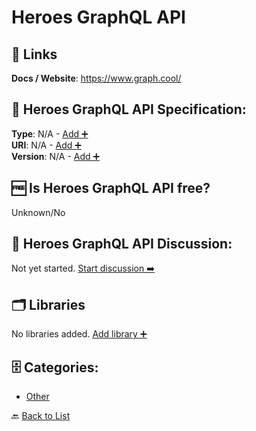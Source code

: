 # Heroes GraphQL API



##  🔗 Links
**Docs / Website**: https://www.graph.cool/

## 🧬 Heroes GraphQL API Specification:
**Type**: N/A - [Add ➕](https://github.com/apis-list/apis-list/edit/main/apis/heroes-graphql-api/heroes-graphql-api.yaml)  
**URI**: N/A - [Add ➕](https://github.com/apis-list/apis-list/edit/main/apis/heroes-graphql-api/heroes-graphql-api.yaml)  
**Version**: N/A - [Add ➕](https://github.com/apis-list/apis-list/edit/main/apis/heroes-graphql-api/heroes-graphql-api.yaml)

## 🆓 Is Heroes GraphQL API free?
 Unknown/No 

## 💬 Heroes GraphQL API Discussion:
Not yet started. [Start discussion ➡️](https://github.com/apis-list/apis-list/discussions/new)

## 🗂️ Libraries

No libraries added. [Add library ➕](https://github.com/apis-list/apis-list/edit/main/apis/heroes-graphql-api/heroes-graphql-api.yaml)    


## 🗄️ Categories:
- [Other](https://github.com/apis-list/apis-list#other-)

🔙  [Back to List](https://github.com/apis-list/apis-list)
